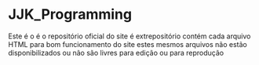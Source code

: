 # JJK_Programming
Este é o é o repositório oficial do site é extrepositório contém cada arquivo HTML para bom funcionamento do site estes mesmos arquivos não estão disponibilizados ou não são livres para edição ou para reprodução

